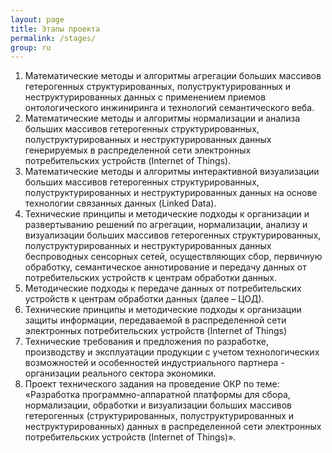 ```yaml
---
layout: page
title: Этапы проекта
permalink: /stages/
group: ru
---
```


1. Математические методы и алгоритмы агрегации больших массивов гетерогенных структурированных, полуструктурированных и неструктурированных данных с применением приемов онтологического инжиниринга и технологий семантического веба.
2. Математические методы и алгоритмы нормализации и анализа больших массивов гетерогенных структурированных, полуструктурированных и неструктурированных данных генерируемых в распределенной сети электронных потребительских устройств (Internet of Things).
3. Математические методы и алгоритмы интерактивной визуализации больших массивов гетерогенных структурированных, полуструктурированных и неструктурированных данных на основе технологии связанных данных (Linked Data).
4. Технические принципы и методические подходы к организации и развертыванию решений по агрегации, нормализации, анализу и визуализации больших массивов гетерогенных структурированных, полуструктурированных и неструктурированных данных беспроводных сенсорных сетей, осуществляющих сбор, первичную обработку, семантическое аннотирование и передачу данных от потребительских устройств к центрам обработки данных.
5. Методические подходы к передаче данных от потребительских устройств к центрам обработки данных (далее – ЦОД).
6. Технические принципы и методические подходы к организации защиты информации, передаваемой в распределенной сети электронных потребительских устройств (Internet of Things)
7. Технические требования и предложения по разработке, производству и эксплуатации продукции с учетом технологических возможностей и особенностей индустриального партнера - организации реального сектора экономики.
8. Проект технического задания на проведение ОКР по теме: «Разработка программно-аппаратной платформы для сбора, нормализации, обработки и визуализации больших массивов гетерогенных (структурированных, полуструктурированных и неструктурированных) данных в распределенной сети электронных потребительских устройств (Internet of Things)».
